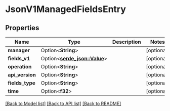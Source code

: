 # JsonV1ManagedFieldsEntry

## Properties

Name | Type | Description | Notes
------------ | ------------- | ------------- | -------------
**manager** | Option<**String**> |  | [optional]
**fields_v1** | Option<[**serde_json::Value**](.md)> |  | [optional]
**operation** | Option<**String**> |  | [optional]
**api_version** | Option<**String**> |  | [optional]
**fields_type** | Option<**String**> |  | [optional]
**time** | Option<**f32**> |  | [optional]

[[Back to Model list]](../README.md#documentation-for-models) [[Back to API list]](../README.md#documentation-for-api-endpoints) [[Back to README]](../README.md)


